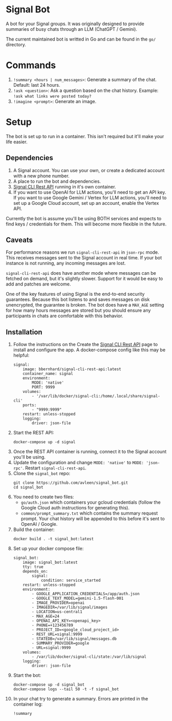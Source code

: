 # Signal Bot

A bot for your Signal groups. It was originally designed to provide summaries
of busy chats through an LLM (ChatGPT / Gemini).

The current maintained bot is writted in Go and can be found in the `go/` directory.

# Commands

1. `!summary <hours | num_messages>`: Generate a summary of the chat.
Default: last 24 hours.
1. `!ask <question>`: Ask a question based on the chat history.
Example: `!ask what links were posted today?`
1. `!imagine <prompt>`: Generate an image.

# Setup

The bot is set up to run in a container. This isn't required but it'll make your life easier.

## Dependencies

1. A Signal account. You can use your own, or create a dedicated account with a new phone number.
1. A place to run the bot and dependencies.
1. [Signal CLI Rest API](https://github.com/bbernhard/signal-cli-rest-api) running in it's own container.
1. If you want to use OpenAI for LLM actions, you'll need to get an API key.
If you want to use Google Gemini / Vertex for LLM actions, you'll need to set up a Google Cloud account, set up an account, enable the Vertex API.

Currently the bot is assume you'll be using BOTH services and expects to find keys / credentials for them.
This will become more flexible in the future.

## Caveats
For performance reasons we run `signal-cli-rest-api` in `json-rpc` mode. This receives messages sent to the Signal account in real time. If your bot instance is not running, any incoming messages are lost.

`signal-cli-rest-api` does have another mode where messages can be fetched on demand, but it's slightly slower. Support for it would be easy to add and patches are welcome.

One of the key features of using Signal is the end-to-end security guarantees.
Because this bot listens to and saves messages on disk unencrypted, the guarantee is broken.
The bot does have a `MAX_AGE` setting for how many hours messages are stored but you should ensure any participants in chats are comfortable with this behavior.

## Installation

1. Follow the instructions on the Create the [Signal CLI Rest API](https://github.com/bbernhard/signal-cli-rest-api) page to install and configure the app.
A docker-compose config like this may be helpful:
    ```
    signal:
        image: bbernhard/signal-cli-rest-api:latest
        container_name: signal
        environment:
            MODE: 'native'
            PORT: 9999
        volumes:
            - '/var/lib/docker/signal-cli:/home/.local/share/signal-cli'
        ports:
            - "9999:9999"
        restart: unless-stopped
        logging:
            driver: json-file
    ```
1. Start the REST API:
    ```
    docker-compose up -d signal
    ```
1. Once the REST API container is running, connect it to the Signal account you'll be using.
1. Update the configuration and change `MODE: 'native'` to `MODE: 'json-rpc'`. Restart `signal-cli-rest-api`.
1. Clone the `signal_bot` repo:
    ```
    git clone https://github.com/avleen/signal_bot.git
    cd signal_bot
    ```
1. You need to create two files:
    * `go/auth.json` which containers your gcloud credentials (follow the Google Cloud auth instructions for generating this).
    * `common/prompt_summary.txt` which contains the summary request prompt. Your chat history will be appended to this before it's sent to OpenAI / Google.
1. Build the container:
    ```
    docker build . -t signal_bot:latest
    ```
1. Set up your docker compose file:
    ```
    signal_bot:
        image: signal_bot:latest
        tty: true
        depends_on:
            signal:
                condition: service_started
        restart: unless-stopped
        environment:
            - GOOGLE_APPLICATION_CREDENTIALS=/app/auth.json
            - GOOGLE_TEXT_MODEL=gemini-1.5-flash-001
            - IMAGE_PROVIDER=openai
            - IMAGEDIR=/var/lib/signal/images
            - LOCATION=us-central1
            - MAX_AGE=24
            - OPENAI_API_KEY=<openapi_key>
            - PHONE=+123456789
            - PROJECT_ID=<google_cloud_project_id>
            - REST_URL=signal:9999
            - STATEDB=/var/lib/signal/messages.db
            - SUMMARY_PROVIDER=google
            - URL=signal:9999
        volumes:
            - /var/lib/docker/signal-cli/state:/var/lib/signal
        logging:
            driver: json-file
    ```
1. Start the bot:
    ```
    docker-compose up -d signal_bot
    docker-compose logs --tail 50 -t -f signal_bot
    ```
1. In your chat try to generate a summary. Errors are printed in the container log:
    ```
    !summary
    ```